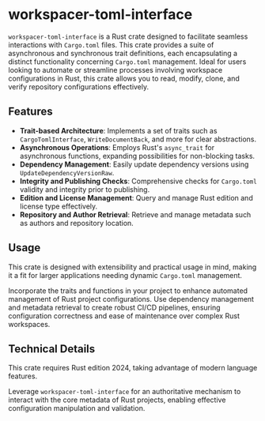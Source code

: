# workspacer-toml-interface

`workspacer-toml-interface` is a Rust crate designed to facilitate seamless interactions with `Cargo.toml` files. This crate provides a suite of asynchronous and synchronous trait definitions, each encapsulating a distinct functionality concerning `Cargo.toml` management. Ideal for users looking to automate or streamline processes involving workspace configurations in Rust, this crate allows you to read, modify, clone, and verify repository configurations effectively.

## Features

- **Trait-based Architecture**: Implements a set of traits such as `CargoTomlInterface`, `WriteDocumentBack`, and more for clear abstractions.
- **Asynchronous Operations**: Employs Rust's `async_trait` for asynchronous functions, expanding possibilities for non-blocking tasks.
- **Dependency Management**: Easily update dependency versions using `UpdateDependencyVersionRaw`.
- **Integrity and Publishing Checks**: Comprehensive checks for `Cargo.toml` validity and integrity prior to publishing.
- **Edition and License Management**: Query and manage Rust edition and license type effectively.
- **Repository and Author Retrieval**: Retrieve and manage metadata such as authors and repository location.

## Usage

This crate is designed with extensibility and practical usage in mind, making it a fit for larger applications needing dynamic `Cargo.toml` management.

Incorporate the traits and functions in your project to enhance automated management of Rust project configurations. Use dependency management and metadata retrieval to create robust CI/CD pipelines, ensuring configuration correctness and ease of maintenance over complex Rust workspaces.

## Technical Details

This crate requires Rust edition 2024, taking advantage of modern language features.

Leverage `workspacer-toml-interface` for an authoritative mechanism to interact with the core metadata of Rust projects, enabling effective configuration manipulation and validation.
